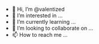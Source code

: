 - 👋 Hi, I’m @valentized
- 👀 I’m interested in ...
- 🌱 I’m currently learning ...
- 💞️ I’m looking to collaborate on ...
- 📫 How to reach me ...

<!---
valentized/valentized is a ✨ special ✨ repository because its `README.md` (this file) appears on your GitHub profile.
You can click the Preview link to take a look at your changes.
--->
